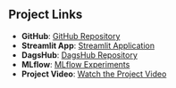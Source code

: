 ## Project Links

- **GitHub**: [GitHub Repository](https://github.com/RedcondorAI/kc_housing_fall2024)
- **Streamlit App**: [Streamlit Application](https://kchousingfall2024-vrdw6mjvqutumvv5gbpuvl.streamlit.app/)
- **DagsHub**: [DagsHub Repository](https://dagshub.com/RedcondorAI/fall2024_kc_housing_model/experiments)
- **MLflow**: [MLflow Experiments](https://dagshub.com/RedcondorAI/fall2024_kc_housing_model.mlflow/#/experiments/0?searchFilter=&orderByKey=attributes.start_time&orderByAsc=false&startTime=ALL&lifecycleFilter=Active&modelVersionFilter=All+Runs&datasetsFilter=W10%3D)
- **Project Video**: [Watch the Project Video](https://youtu.be/xyz123456)

